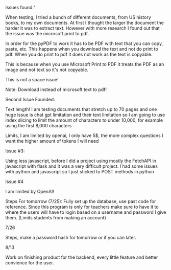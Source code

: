 Issues found:'


When testing,  I tried a bunch of different documents, from US history books, to my own documents. At first I thought the larger the document the harder it was to extract text. However with more research I found out that the issue was the microsoft print to pdf.

In order for the pyPDF to work it has to be PDF with text that you can copy, paste, etc. This happens when you download the text and not do print to pdf. When you do print to pdf it does not work as the text is copyable.

This is because when you use Microsoft Print to PDF it treats the PDF as an image and not text so it's not copyable.

This is not a space issue!

Note: Download instead of microsoft text to pdf!



Second Issue Founded:

Text length! I am testing documents that stretch up to 70 pages and one huge issue is chat gpt limitation and their text limitation so I am going to use index slicing to limit the amount of characters to under 10,000, for example using the first 8,000 characters


Limits, I am limited by openai, I only have 5$, the more complex questions I want the higher amount of tokens I will need


Issue #3:

Using less javascript, before I did a project using mostly the FetchAPI in javascript with flask and it was a very difficult project. I had some issues with python and javascript so I just sticked to POST methods in python

Issue #4

I am limited by OpenAI!

Steps For tomorrow (7/25):
Fully set up the database, use past code for reference. Since this program is only for teachers make sure to have it to where the users will have to login based on a username and password I give them. (Limits students from making an account)


7/26

Steps, make a password hash for tomorrow or if you can later.

8/13

Work on finishing product for the backend, every little feature and better convience for the user.